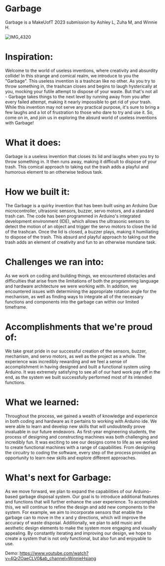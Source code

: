 # Garbage

Garbage is a MakeUofT 2023 submission by Ashley L, Zuha M, and Winnie H.

![IMG_4320](https://user-images.githubusercontent.com/69736735/220229091-85aeefa1-6b74-4cc0-b540-8a020ae1891a.jpg)

# Inspiration: 
Welcome to the world of useless inventions, where creativity and absurdity collide! In this strange and comical realm, we introduce to you the "Garbage". This useless invention is a trashcan like no other. As you try to throw something in, the trashcan closes and begins to laugh hysterically at you, mocking your futile attempt to dispose of your waste. But that's not all - Garbage takes things to the next level by running away from you after every failed attempt, making it nearly impossible to get rid of your trash. While this invention may not serve any practical purpose, it's sure to bring a few laughs and a lot of frustration to those who dare to try and use it. So, come on in, and join us in exploring the absurd world of useless inventions with Garbage!

# What it does: 
Garbage is a useless invention that closes its lid and laughs when you try to throw something in. It then runs away, making it difficult to dispose of your trash. This comical approach to taking out the trash adds a playful and humorous element to an otherwise tedious task.

# How we built it: 
The Garbage is a quirky invention that has been built using an Arduino Due microcontroller, ultrasonic sensors, buzzer, servo motors, and a standard trash can. The code has been programmed in Arduino's integrated development environment (IDE), which allows the ultrasonic sensors to detect the motion of an object and trigger the servo motors to close the lid of the trashcan. Once the lid is closed, a buzzer plays, making it humiliating to dispose of the trash. This absurd and playful approach to taking out the trash adds an element of creativity and fun to an otherwise mundane task.

# Challenges we ran into: 
As we work on coding and building things, we encountered obstacles and difficulties that arise from the limitations of both the programming language and hardware architecture we were working with. In addition, we encountered issues with determining the appropriate rotation angle for the mechanism, as well as finding ways to integrate all of the necessary functions and components into the garbage can within our limited timeframe.

# Accomplishments that we're proud of: 
We take great pride in our successful creation of the sensors, buzzer, mechanism, and servo motors, as well as the project as a whole. The experience was incredibly rewarding and we feel a sense of accomplishment in having designed and built a functional system using Arduino. It was extremely satisfying to see all of our hard work pay off in the end, as the system we built successfully performed most of its intended functions.

# What we learned: 
Throughout the process, we gained a wealth of knowledge and experience in both coding and hardware as it pertains to working with Arduino ide. We were able to learn and develop new skills that will undoubtedly prove invaluable in our future endeavors. As first-year engineering students, the process of designing and constructing machines was both challenging and incredibly fun. It was exciting to see our designs come to life as we worked to create functional machines with a range of capabilities. From designing the circuitry to coding the software, every step of the process provided an opportunity to learn new skills and explore different approaches.

# What's next for Garbage: 
As we move forward, we plan to expand the capabilities of our Arduino-based garbage disposal system. Our goal is to introduce additional features and functions that will further enhance the user experience. To accomplish this, we will continue to refine the design and add new components to the system. For example, we aim to incorporate sensors that enable the garbage can to move in the x and y directions, which will improve the accuracy of waste disposal. Additionally, we plan to add music and aesthetic design elements to make the system more engaging and visually appealing. By constantly iterating and improving our design, we hope to create a system that is not only functional, but also fun and enjoyable to use.

Demo: https://www.youtube.com/watch?v=4QrZOaeCLV0&ab_channel=WinnieHsiang
